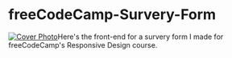 # freeCodeCamp-Survery-Form
[![Cover Photo](nicotine.png)](https://github.com/HabibiKang/Poetry-Portfolio/)Here's the front-end for a survery form I made for freeCodeCamp's Responsive Design course. 
